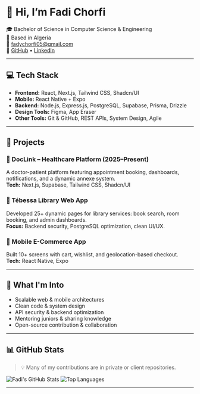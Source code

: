 # 👋 Hi, I’m Fadi Chorfi

🎓 Bachelor of Science in Computer Science & Engineering  
📍 Based in  Algeria  
📧 [fadychorfi05@gmail.com](mailto:fadychorfi05@gmail.com)  
🔗 [GitHub](https://github.com/fadiChorfi) • [LinkedIn](https://linkedin.com/in/chorfifady)

---

## 💻 Tech Stack

- **Frontend:** React, Next.js, Tailwind CSS, Shadcn/UI  
- **Mobile:** React Native + Expo  
- **Backend:** Node.js, Express.js, PostgreSQL, Supabase, Prisma, Drizzle  
- **Design Tools:** Figma, App Eraser  
- **Other Tools:** Git & GitHub, REST APIs, System Design, Agile

---

## 🚀 Projects

### 🔹 DocLink – Healthcare Platform (2025–Present)  
A doctor-patient platform featuring appointment booking, dashboards, notifications, and a dynamic annexe system.  
**Tech:** Next.js, Supabase, Tailwind CSS, Shadcn/UI  

### 🔹 Tébessa Library Web App  
Developed 25+ dynamic pages for library services: book search, room booking, and admin dashboards.  
**Focus:** Backend security, PostgreSQL optimization, clean UI/UX.

### 🔹 Mobile E-Commerce App  
Built 10+ screens with cart, wishlist, and geolocation-based checkout.  
**Tech:** React Native, Expo

---

## 🧠 What I'm Into

- Scalable web & mobile architectures  
- Clean code & system design  
- API security & backend optimization  
- Mentoring juniors & sharing knowledge  
- Open-source contribution & collaboration
---

## 📊 GitHub Stats

> 💡 Many of my contributions are in private or client repositories.

<!-- GitHub Readme Stats (optional;  enable if you'd like) -->
![Fadi's GitHub Stats](https://github-readme-stats.vercel.app/api?username=fadiChorfi&show_icons=true&theme=radical)
![Top Languages](https://github-readme-stats.vercel.app/api/top-langs/?username=fadiChorfi&layout=compact&theme=radical)

---
